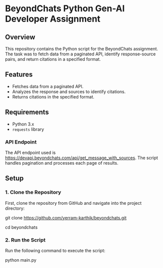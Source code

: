 # BeyondChats Python Gen-AI Developer Assignment

## Overview
This repository contains the Python script for the BeyondChats assignment. The task was to fetch data from a paginated API, identify response-source pairs, and return citations in a specified format.

## Features
- Fetches data from a paginated API.
- Analyzes the response and sources to identify citations.
- Returns citations in the specified format.

## Requirements
- Python 3.x
- `requests` library

### API Endpoint
The API endpoint used is https://devapi.beyondchats.com/api/get_message_with_sources. The script handles pagination and processes each page of results.

## Setup

### 1. Clone the Repository
First, clone the repository from GitHub and navigate into the project directory:

git clone https://github.com/yerram-karthik/beyondchats.git

cd beyondchats

### 2. Run the Script
Run the following command to execute the script:

python main.py


